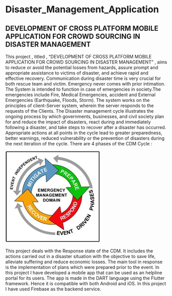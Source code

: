 # Disaster_Management_Application

## DEVELOPMENT OF CROSS PLATFORM MOBILE APPLICATION FOR CROWD SOURCING IN DISASTER MANAGEMENT

This project , titled , “DEVELOPMENT OF CROSS PLATFORM MOBILE APPLICATION FOR CROWD SOURCING IN DISASTER MANAGEMENT” , aims to reduce or avoid the potential losses from hazards, assure prompt and appropriate assistance to victims of disaster, and achieve rapid and effective recovery. Communication during disaster time is very crucial for both rescue team and victim. Emergency never comes with prior intimation. The System is intended to function in case of emergencies in society.The emergencies include Fire, Medical Emergencies, accident and External Emergencies (Earthquake, Floods, Storm). The system works on the principles of client-Server system, wherein the server responds to the requests of the Clients. 
The Disaster management cycle illustrates the ongoing process by which governments, businesses, and civil society plan for and reduce the impact of disasters, react during and immediately following a disaster, and take steps to recover after a disaster has occurred. Appropriate actions at all points in the cycle lead to greater preparedness, better warnings, reduced vulnerability or the prevention of disasters during the next iteration of the cycle. There are 4 phases of the CDM Cycle :




<img src="CDM_cycle.jpg" >




This project deals with the Response state of the CDM. It includes the actions carried out in a disaster situation with the objective to save life, alleviate suffering and reduce economic losses. The main tool in response is the implementation of plans which were prepared prior to the event. In this project I have developed a mobile app that can be used as an helpline portal for its users. The app is made in the DART language using the Flutter framework. Hence it is compatible with both Android and iOS. In this project I have used Firebase as the backend service.
